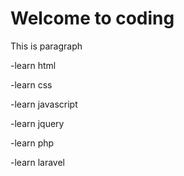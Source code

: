 # Welcome to coding

This is paragraph

-learn html

-learn css

-learn javascript

-learn jquery

-learn php

-learn laravel

